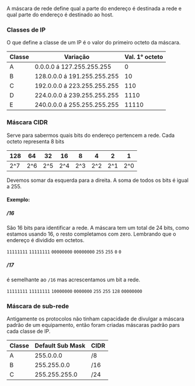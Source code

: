 A máscara de rede define qual a parte do endereço é destinada a rede e qual parte do endereço é destinado ao host.


### Classes de IP

O que define a classe de um IP é o valor do primeiro octeto da máscara.

| Classe | Variação                    | Val. 1° octeto |
| ------ | --------------------------- | -------------- |
| A      | 0.0.0.0 á 127.255.255.255   | 0              |
| B      | 128.0.0.0 á 191.255.255.255 | 10             |
| C      | 192.0.0.0 á 223.255.255.255 | 110            |
| D      | 224.0.0.0 á 239.255.255.255 | 1110           |
| E      | 240.0.0.0 á 255.255.255.255 | 11110          |

### Máscara CIDR
Serve para sabermos quais bits do endereço pertencem a rede. Cada octeto representa 8 bits

| 128 | 64  | 32  | 16  | 8   | 4   | 2   | 1   |
| --- | --- | --- | --- | --- | --- | --- | --- |
| 2^7 | 2^6 | 2^5 | 2^4 | 2^3 | 2^2 | 2^1 | 2^0 |

Devemos somar da esquerda para a direita. A soma de todos os bits é igual a 255.

#### Exemplo:

##### /16
São 16 bits para identificar a rede. A máscara tem um total de 24 bits, como estamos usando 16, o resto completamos com zero. Lembrando que o endereço é dividido em octetos.

``11111111`` ``11111111`` ``00000000`` ``00000000``
`255`          `255`           `0`              `0`

##### /17
é semelhante ao `/16` mas acrescentamos um bit a rede.

`11111111` `11111111` `10000000` `0000000`
``255``          `255`           `128`          `00000000`

### Máscara de sub-rede
Antigamente os protocolos não tinham capacidade de divulgar a máscara padrão de um equipamento, então foram criadas máscaras padrão pars cada classe de IP.

| Classe | Default Sub Mask | CIDR |
| ------ | ---------------- | ---- |
| A      | 255.0.0.0        | /8   |
| B      | 255.255.0.0      | /16  |
| C      | 255.255.255.0    | /24  |

